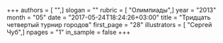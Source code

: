 +++
authors = [ "",]
slogan = ""
rubric = [ "Олимпиады",]
year = "2013"
month = "05"
date = "2017-05-24T18:24:26+03:00"
title = "Тридцать четвертый турнир городов"
first_page = "28"
illustrators = [ "Сергей Чуб",]
npages = "1"
in_sample = false
+++

